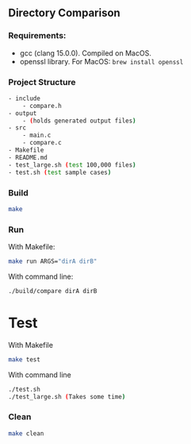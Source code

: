 


## Directory Comparison
### Requirements:
- gcc (clang 15.0.0). Compiled on MacOS.
- openssl library. For MacOS: `brew install openssl`

### Project Structure
```bash
- include
    - compare.h
- output
    - (holds generated output files)
- src
    - main.c
    - compare.c
- Makefile
- README.md
- test_large.sh (test 100,000 files)
- test.sh (test sample cases)
```

### Build
```bash
make
```
### Run
With Makefile:
```bash
make run ARGS="dirA dirB"
```
With command line:
```bash
./build/compare dirA dirB
```
# Test
With Makefile
```bash
make test
```
With command line
```bash
./test.sh
./test_large.sh (Takes some time)
```
### Clean
```bash
make clean
```